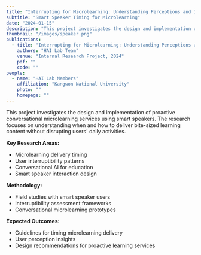 ```yaml
---
title: "Interrupting for Microlearning: Understanding Perceptions and Interruptibility of Proactive Conversational Microlearning Services"
subtitle: "Smart Speaker Timing for Microlearning"
date: "2024-01-15"
description: "This project investigates the design and implementation of proactive conversational microlearning services using smart speakers. The research focuses on understanding when and how to deliver bite-sized learning content without disrupting users' daily activities."
thumbnail: "/images/speaker.png"
publications:
  - title: "Interrupting for Microlearning: Understanding Perceptions and Interruptibility"
    authors: "HAI Lab Team"
    venue: "Internal Research Project, 2024"
    pdf: ""
    code: ""
people:
  - name: "HAI Lab Members"
    affiliation: "Kangwon National University"
    photo: ""
    homepage: ""
---
```


This project investigates the design and implementation of proactive conversational microlearning services using smart speakers. The research focuses on understanding when and how to deliver bite-sized learning content without disrupting users' daily activities.

**Key Research Areas:**
- Microlearning delivery timing
- User interruptibility patterns
- Conversational AI for education
- Smart speaker interaction design

**Methodology:**
- Field studies with smart speaker users
- Interruptibility assessment frameworks
- Conversational microlearning prototypes

**Expected Outcomes:**
- Guidelines for timing microlearning delivery
- User perception insights
- Design recommendations for proactive learning services

<!-- Updated for Gatsby rebuild --> 